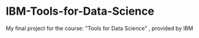 # IBM-Tools-for-Data-Science
My final project for the course: "Tools for Data Science" , provided by IBM
